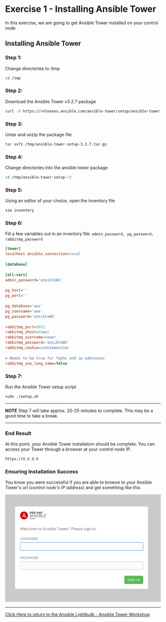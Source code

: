 # Exercise 1 - Installing Ansible Tower

In this exercise, we are going to get Ansible Tower installed on your control node

## Installing Ansible Tower


### Step 1:

Change directories to /tmp

```bash
cd /tmp
```

### Step 2:

Download the Ansible Tower v3.2.7 package

```bash
curl -O https://releases.ansible.com/ansible-tower/setup/ansible-tower-setup-3.2.7.tar.gz
```

### Step 3:

Untar and unzip the package file

```bash
tar xvfz /tmp/ansible-tower-setup-3.2.7.tar.gz
```

### Step 4:

Change directories into the ansible tower package

```bash
cd /tmp/ansible-tower-setup-*/
```

### Step 5:

Using an editor of your choice, open the inventory file

```bash
vim inventory
```

### Step 6:

Fill a few variables out in an inventory file: `admin_password, pg_password, rabbitmq_password`

```ini
[tower]
localhost ansible_connection=local

[database]

[all:vars]
admin_password='ansibleWS'

pg_host=''
pg_port=''

pg_database='awx'
pg_username='awx'
pg_password='ansibleWS'

rabbitmq_port=5672
rabbitmq_vhost=tower
rabbitmq_username=tower
rabbitmq_password='ansibleWS'
rabbitmq_cookie=cookiemonster

= Needs to be true for fqdns and ip addresses
rabbitmq_use_long_name=false

```

### Step 7:

Run the Ansible Tower setup script

```bash
sudo ./setup.sh
```

---
**NOTE**
Step 7 will take approx. 20-25 minutes to complete.  This may be a good time to take a break.

---


### End Result

At this point, your Ansible Tower installation should be complete.
You can access your Tower through a browser at your *control node* IP.

```bash
https://X.X.X.X
```

### Ensuring Installation Success

You know you were successful if you are able to browse to your Ansible Tower's url (_control node's IP address_) and get something like this

![Ansible Tower Login Screen](ansible-lab-figure01-logon-screen.png)

---

[Click Here to return to the Ansible Lightbulb - Ansible Tower Workshop](../README.md)
